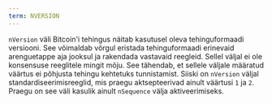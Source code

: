 ```yaml
---
term: NVERSION
---
```


`nVersion` väli Bitcoin'i tehingus näitab kasutusel oleva tehinguformaadi versiooni. See võimaldab võrgul eristada tehinguformaadi erinevaid arenguetappe aja jooksul ja rakendada vastavaid reegleid. Sellel väljal ei ole konsensuse reeglitele mingit mõju. See tähendab, et sellele väljale määratud väärtus ei põhjusta tehingu kehtetuks tunnistamist. Siiski on `nVersion` väljal standardiseerimisreeglid, mis praegu aktsepteerivad ainult väärtusi `1` ja `2`. Praegu on see väli kasulik ainult `nSequence` välja aktiveerimiseks.